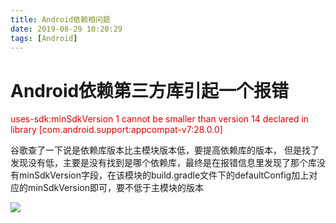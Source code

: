 ```yaml
---
title: Android依赖相问题
date: 2019-08-29 10:20:29
tags: [Android]
---
```


# Android依赖第三方库引起一个报错

<font color="#dd0000">uses-sdk:minSdkVersion 1 cannot be smaller than version 14 declared in library [com.android.support:appcompat-v7:28.0.0]
</font><br />  

谷歌查了一下说是依赖库版本比主模块版本低，要提高依赖库的版本， 但是找了发现没有低，主要是没有找到是哪个依赖库，最终是在报错信息里发现了那个库没有minSdkVersion字段，在该模块的build.gradle文件下的defaultConfig加上对应的minSdkVersion即可，要不低于主模块的版本

![](https://gitee.com/osc_hh/pics/raw/master/WxOCKl.png)
